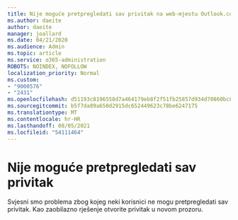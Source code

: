```yaml
---
title: Nije moguće pretpregledati sav privitak na web-mjestu Outlook.com
ms.author: daeite
author: daeite
manager: joallard
ms.date: 04/21/2020
ms.audience: Admin
ms.topic: article
ms.service: o365-administration
ROBOTS: NOINDEX, NOFOLLOW
localization_priority: Normal
ms.custom:
- "9000576"
- "2431"
ms.openlocfilehash: d51193c8196558d7a464179eb8f2f51fb25857d934d70860bc84c4f1f2bf0389
ms.sourcegitcommit: b5f7da89a650d2915dc652449623c78be6247175
ms.translationtype: MT
ms.contentlocale: hr-HR
ms.lasthandoff: 08/05/2021
ms.locfileid: "54111464"
---
```

# <a name="cant-preview-all-of-an-attachment"></a>Nije moguće pretpregledati sav privitak

Svjesni smo problema zbog kojeg neki korisnici ne mogu pretpregledati sav privitak. Kao zaobilazno rješenje otvorite privitak u novom prozoru.